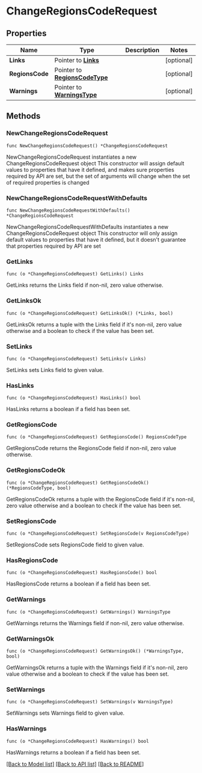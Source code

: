 # ChangeRegionsCodeRequest

## Properties

Name | Type | Description | Notes
------------ | ------------- | ------------- | -------------
**Links** | Pointer to [**Links**](Links.md) |  | [optional] 
**RegionsCode** | Pointer to [**RegionsCodeType**](RegionsCodeType.md) |  | [optional] 
**Warnings** | Pointer to [**WarningsType**](WarningsType.md) |  | [optional] 

## Methods

### NewChangeRegionsCodeRequest

`func NewChangeRegionsCodeRequest() *ChangeRegionsCodeRequest`

NewChangeRegionsCodeRequest instantiates a new ChangeRegionsCodeRequest object
This constructor will assign default values to properties that have it defined,
and makes sure properties required by API are set, but the set of arguments
will change when the set of required properties is changed

### NewChangeRegionsCodeRequestWithDefaults

`func NewChangeRegionsCodeRequestWithDefaults() *ChangeRegionsCodeRequest`

NewChangeRegionsCodeRequestWithDefaults instantiates a new ChangeRegionsCodeRequest object
This constructor will only assign default values to properties that have it defined,
but it doesn't guarantee that properties required by API are set

### GetLinks

`func (o *ChangeRegionsCodeRequest) GetLinks() Links`

GetLinks returns the Links field if non-nil, zero value otherwise.

### GetLinksOk

`func (o *ChangeRegionsCodeRequest) GetLinksOk() (*Links, bool)`

GetLinksOk returns a tuple with the Links field if it's non-nil, zero value otherwise
and a boolean to check if the value has been set.

### SetLinks

`func (o *ChangeRegionsCodeRequest) SetLinks(v Links)`

SetLinks sets Links field to given value.

### HasLinks

`func (o *ChangeRegionsCodeRequest) HasLinks() bool`

HasLinks returns a boolean if a field has been set.

### GetRegionsCode

`func (o *ChangeRegionsCodeRequest) GetRegionsCode() RegionsCodeType`

GetRegionsCode returns the RegionsCode field if non-nil, zero value otherwise.

### GetRegionsCodeOk

`func (o *ChangeRegionsCodeRequest) GetRegionsCodeOk() (*RegionsCodeType, bool)`

GetRegionsCodeOk returns a tuple with the RegionsCode field if it's non-nil, zero value otherwise
and a boolean to check if the value has been set.

### SetRegionsCode

`func (o *ChangeRegionsCodeRequest) SetRegionsCode(v RegionsCodeType)`

SetRegionsCode sets RegionsCode field to given value.

### HasRegionsCode

`func (o *ChangeRegionsCodeRequest) HasRegionsCode() bool`

HasRegionsCode returns a boolean if a field has been set.

### GetWarnings

`func (o *ChangeRegionsCodeRequest) GetWarnings() WarningsType`

GetWarnings returns the Warnings field if non-nil, zero value otherwise.

### GetWarningsOk

`func (o *ChangeRegionsCodeRequest) GetWarningsOk() (*WarningsType, bool)`

GetWarningsOk returns a tuple with the Warnings field if it's non-nil, zero value otherwise
and a boolean to check if the value has been set.

### SetWarnings

`func (o *ChangeRegionsCodeRequest) SetWarnings(v WarningsType)`

SetWarnings sets Warnings field to given value.

### HasWarnings

`func (o *ChangeRegionsCodeRequest) HasWarnings() bool`

HasWarnings returns a boolean if a field has been set.


[[Back to Model list]](../README.md#documentation-for-models) [[Back to API list]](../README.md#documentation-for-api-endpoints) [[Back to README]](../README.md)


